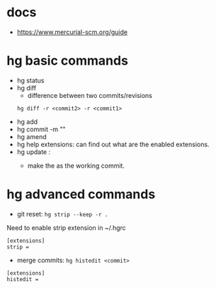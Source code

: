 # docs
* https://www.mercurial-scm.org/guide

# hg basic commands
* hg status
* hg diff
  * difference between two commits/revisions
  ```
  hg diff -r <commit2> -r <commit1>
  ```
* hg add
* hg commit -m ""
* hg amend
* hg help extensions: can find out what are the enabled extensions.
* hg update <commit>:
  * make the <commit> as the working commit.

# hg advanced commands
* git reset: ```hg strip --keep -r .```

Need to enable strip extension in ~/.hgrc
```
[extensions]
strip =
```
* merge commits: ```hg histedit <commit>```
```
[extensions]
histedit =
```
